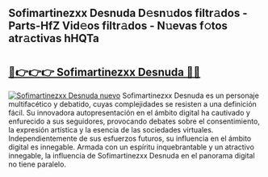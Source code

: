 ## Sofimartinezxx Desnuda D𝚎sn𝚞dos filtr𝚊dos - Parts-HfZ Vid𝚎os filtr𝚊dos - N𝚞evas f𝚘tos atr𝚊ctivas hHQTa

# <h2><a href="http://mba6p3.tromn.icu/?c=Sofimartinezxx+Desnuda">🔗👉👉👉 Sofimartinezxx Desnuda 🔗🔗</a></h2>

[![Sofimartinezxx Desnuda nuevo](https://i.imgur.com/pEAQMta.gif)](http://mba6p3.tromn.icu/?c=Sofimartinezxx+Desnuda)
Sofimartinezxx Desnuda es un personaje multifacético y debatido, cuyas complejidades se resisten a una definición fácil.  Su innovadora autopresentación en el ámbito digital ha cautivado y enfurecido a sus seguidores, provocando debates sobre el consentimiento, la expresión artística y la esencia de las sociedades virtuales. Independientemente de sus esfuerzos futuros, su influencia en el ámbito digital es innegable. Armada con un espíritu inquebrantable y un atractivo innegable, la influencia de Sofimartinezxx Desnuda en el panorama digital no tiene paralelo.
